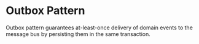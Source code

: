 # Outbox Pattern

Outbox pattern guarantees at-least-once delivery of domain events to the message bus by persisting them in the same transaction.
